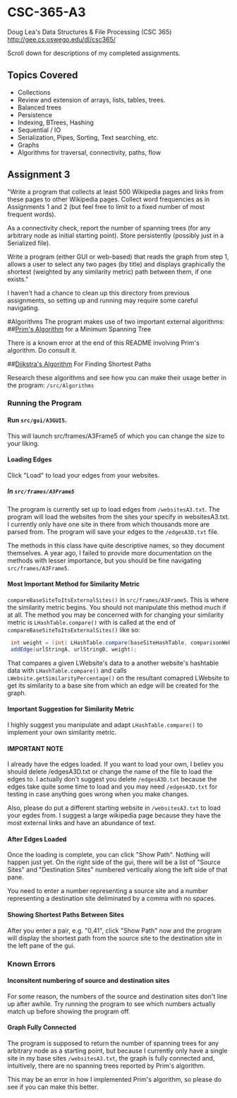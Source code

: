 # CSC-365-A3
Doug Lea's Data Structures & File Processing (CSC 365)
http://gee.cs.oswego.edu/dl/csc365/

Scroll down for descriptions of my completed assignments.
## Topics Covered
* Collections
* Review and extension of arrays, lists, tables, trees.
* Balanced trees
* Persistence
* Indexing, BTrees, Hashing
* Sequential / IO
* Serialization, Pipes, Sorting, Text searching, etc.
* Graphs
* Algorithms for traversal, connectivity, paths, flow

## Assignment 3
"Write a program that collects at least 500 Wikipedia pages and links from these pages to other Wikipedia pages.
Collect word frequencies as in Assignments 1 and 2 (but feel free to limit to a fixed number of most frequent words). 

As a connectivity check, report the number of spanning trees (for any arbitrary node as initial starting point). 
Store persistently (possibly just in a Serialized file). 

Write a program (either GUI or web-based) that reads the graph from step 1, allows a user to select any two pages (by title) and displays graphically the shortest (weighted by any similarity metric) path between them, if one exists."
 
I haven't had a chance to clean up this directory from previous assignments, so setting up and running may require some careful navigating.

#Algorithms
The program makes use of two important external algorithms:
##[Prim's Algorithm](https://www.google.com/search?q=Prim%27s+algorithm&rlz=1C1CHFX_enUS651US651&oq=Prim%27s+algorithm&aqs=chrome..69i57.2479j0j7&sourceid=chrome&ie=UTF-8) for a Minimum Spanning Tree

There is a known error at the end of this README involving Prim's algorithm. Do consult it.

##[Dijkstra's Algorithm](https://en.wikipedia.org/wiki/Dijkstra%27s_algorithm) For Finding Shortest Paths

Research these algorithms and see how you can make their usage better in the program: `/src/Algorithms`

### Running the Program
#### Run `src/gui/A3GUI5`.
This will launch src/frames/A3Frame5 of which you can change the size to your liking.
#### Loading Edges
Click "Load" to load your edges from your websites.
##### In `src/frames/A3Frame5`
The program is currently set up to load edges from `/websitesA3.txt`.
The program will load the websites from the sites your specify in websitesA3.txt. I currently only have one site in there from which thousands more are parsed from. 
The program will save your edges to the `/edgesA3D.txt` file.

The methods in this class have quite descriptive names, so they document themselves. A year ago, I failed to provide more documentation on the methods with lesser importance, but you should be fine navigating `src/frames/A3Frame5`.

#### Most Important Method for Similarity Metric
`compareBaseSiteToItsExternalSites()` in `src/frames/A3Frame5`. This is where the similarity metric begins.
You should not manipulate this method much if at all. The method you may be concerned with for changing your similarity metric is `LHashTable.compare()` with is called at the end of `compareBaseSiteToItsExternalSites()` like so:

```Java
 int weight = (int) LHashTable.compare(baseSiteHashTable, comparisonWebsite).getSimilarityPercentage();
 addEdge(urlStringA, urlStringB, weight);
```

That compares a given LWebsite's data to a another website's hashtable data with `LHashTable.compare()` and calls `LWebsite.getSimilarityPercentage()` on the resultant comapred LWebsite to get its similarity to a base site from which an edge will be created for the graph.

#### Important Suggestion for Similarity Metric
I highly suggest you manipulate and adapt `LHashTable.compare()` to implement your own similarity metric.

#### IMPORTANT NOTE
I already have the edges loaded. If you want to load your own, I believ you should delete /edgesA3D.txt or change the name of the file to load the edges to. I actually don't suggest you delete `/edgesA3D.txt` because the edges take quite some time to load and you may need `/edgesA3D.txt` for testing in case anything goes wrong when you make changes.

Also, please do put a different starting website in `/websitesA3.txt` to load your egdes from.
I suggest a large wikipedia page because they have the most external links and have an abundance of text.
#### After Edges Loaded
Once the loading is complete, you can click "Show Path". Nothing will happen just yet.
On the right side of the gui, there will be a list of "Source Sites" and "Destination Sites" numbered vertically along the left side of that pane.

You need to enter a number representing a source site and a number representing a destination site deliminated by a comma with no spaces.

#### Showing Shortest Paths Between Sites
After you enter a pair, e.g. "0,41", click "Show Path" now and the program will display the shortest path from the source site to the destination site in the left pane of the gui. 

### Known Errors
#### Inconsitent numbering of source and destination sites
For some reason, the numbers of the source and destination sites don't line up after awhile. Try running the program to see which numbers actually match up before showing the program off.

#### Graph Fully Connected
The program is supposed to return the number of spanning trees for any arbitrary node as a starting point, but because I currently only have a single site in my base sites `/websitesA3.txt`, the graph is fully connected and, intuitively, there are no spanning trees reported by Prim's algorithm. 

This may be an error in how I implemented Prim's algorithm, so please do see if you can make this better.


